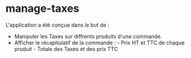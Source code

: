 # manage-taxes
L'application a été conçue dans le but de : 
  * Manipuler les Taxes sur diffrents produits d'une commande.
  * Afficher le récapitulatif de la commande :
          - Prix HT et TTC de chaque produit
          - Totale des Taxes et des prix TTC
